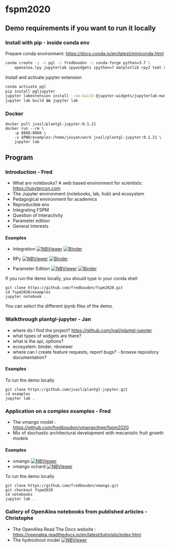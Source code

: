 # fspm2020


## Demo requirements if you want to run it locally


### Install with pip - inside conda env

Prepare conda environment: https://docs.conda.io/en/latest/miniconda.html

```bash
conda create -y -n pgl -c fredboudon -c conda-forge python=3.7 \
    openalea.lpy jupyterlab ipywidgets ipython=7 matplotlib rpy2 toml nodejs
```

Install and activate jupyter extension

```bash
conda activate pgl
pip install pgljupyter
jupyter labextension install --no-build @jupyter-widgets/jupyterlab-manager
jupyter lab build && jupyter lab
```

### Docker

```
docker pull jvail/plantgl-jupyter:0.1.21
docker run --rm \
    -p 8888:8888 \
    -v $PWD/examples:/home/jovyan/work jvail/plantgl-jupyter:0.1.21 \
    jupyter lab
```

## Program

### Introduction - Fred

* What are notebooks? A web based environment for scientists: https://jupytercon.com
* The Jupyter environment (notebooks, lab, hub) and ecosystem
* Pedagogical environment for academics
* Reproducible env
* Integrating FSPM
* Question of Interactivity
* Parameter edition
* General Interests


#### Examples

* Integration [![NBViewer](https://img.shields.io/badge/render-nbviewer-orange.svg)](https://nbviewer.jupyter.org/github/fredboudon/fspm2020/blob/master/examples/Integration.ipynb) [![Binder](https://mybinder.org/badge_logo.svg)](https://mybinder.org/v2/gh/fredboudon/fspm2020.git/master?filepath=examples%2FIntegration.ipynb)

* RPy [![NBViewer](https://img.shields.io/badge/render-nbviewer-orange.svg)](https://nbviewer.jupyter.org/github/fredboudon/fspm2020/blob/master/examples/RPy.ipynb) [![Binder](https://mybinder.org/badge_logo.svg)](https://mybinder.org/v2/gh/fredboudon/fspm2020.git/master?filepath=examples%2FRPy.ipynb)

* Parameter Edition [![NBViewer](https://img.shields.io/badge/render-nbviewer-orange.svg)](https://nbviewer.jupyter.org/github/fredboudon/fspm2020/blob/master/examples/parameters/ParameterEdition.ipynb) [![Binder](https://mybinder.org/badge_logo.svg)](https://mybinder.org/v2/gh/fredboudon/fspm2020.git/master?filepath=examples%2Fparameters%2FParameterEdition.ipynb)

If you run the demo locally, you should type in your conda shell
```
git clone https://github.com/fredboudon/fspm2020.git
cd fspm2020/examples
jupyter notebook .
```
You can select the different ipynb files of the demo.

### Walkthrough plantgl-jupyter - Jan
* where do I find the project? https://github.com/jvail/plantgl-jupyter
* what types of widgets are there?
* what is the api, options?
* ecosystem: binder, nbviewer
* where can I create feature requests, report bugs? - browse repository documentation?

#### Examples

To run the demo locally
```
git clone https://github.com/jvail/plantgl-jupyter.git
cd examples
jupyter lab .
```


### Application on a complex examples - Fred

* The vmango model : https://github.com/fredboudon/vmango/tree/fspm2020
* Mix of stochastic architectural development with mecanistic fruit growth models

#### Examples
* vmango  [![NBViewer](https://img.shields.io/badge/render-nbviewer-orange.svg)](https://nbviewer.jupyter.org/github/fredboudon/vmango/blob/fspm2020/notebooks/vmango.ipynb) 
* vmango ochard  [![NBViewer](https://img.shields.io/badge/render-nbviewer-orange.svg)](https://nbviewer.jupyter.org/github/fredboudon/vmango/blob/fspm2020/notebooks/vmango_2.ipynb)

To run the demo locally
```
git clone https://github.com/fredboudon/vmango.git
git checkout fspm2020
cd notebooks
jupyter lab .
```


### Gallery of OpenAlea notebooks from published articles - Christophe

* The OpenAlea Read The Docs website : https://openalea.readthedocs.io/en/latest/tutorials/index.html
* The hydroshoot model  [![NBViewer](https://img.shields.io/badge/render-nbviewer-orange.svg)](https://nbviewer.jupyter.org/github/openalea/openalea.rtfd.io/blob/master/example/hydroshoot_grapevine.ipynb)

